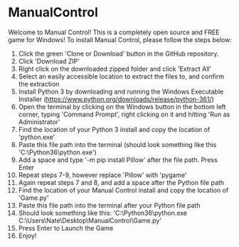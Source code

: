 # ManualControl

Welcome to Manual Control! This is a completely open source and FREE game for Windows!
To install Manual Control, please follow the steps below:

1. Click the green 'Clone or Download' button in the GitHub repository.
2. Click 'Download ZIP'
3. Right click on the downloaded zipped folder and click 'Extract All'
4. Select an easily accessible location to extract the files to, and confirm the extraction
5. Install Python 3 by downloading and running the Windows Executable Installer (https://www.python.org/downloads/release/python-361/)
6. Open the terminal by clicking on the Windows button in the bottom left corner, typing 'Command Prompt', right clicking on it and hitting 'Run as Administrator'
7. Find the location of your Python 3 install and copy the location of 'python.exe'
8. Paste this file path into the terminal (should look something like this 'C:\Python36\python.exe')
9. Add a space and type '-m pip install Pillow' after the file path. Press Enter
10. Repeat steps 7-9, however replace 'Pillow' with 'pygame'
11. Again repeat steps 7 and 8, and add a space after the Python file path
12. Find the location of your Manual Control install and copy the location of 'Game.py'
13. Paste this file path into the terminal after your Python file path
14. Should look something like this: 'C:\Python36\python.exe C:\Users\Nate\Desktop\ManualControl\Game.py'
15. Press Enter to Launch the Game
16. Enjoy!
